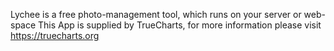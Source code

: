 Lychee is a free photo-management tool, which runs on your server or web-space
This App is supplied by TrueCharts, for more information please visit https://truecharts.org
